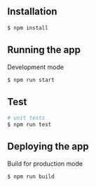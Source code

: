 ## Installation

```bash
$ npm install
```

## Running the app

Development mode

```bash
$ npm run start
```

## Test

```bash
# unit tests
$ npm run test
```

## Deploying the app 

Build for production mode

```bash
$ npm run build
```
